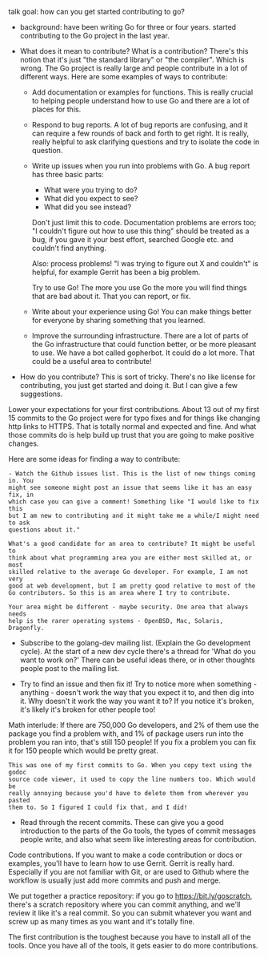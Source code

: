 talk goal: how can you get started contributing to go?

- background: have been writing Go for three or four years. started contributing
  to the Go project in the last year.

- What does it mean to contribute? What is a contribution? There's this notion
that it's just "the standard library" or "the compiler". Which is wrong. The Go
project is really large and people contribute in a lot of different ways. Here
are some examples of ways to contribute:

    - Add documentation or examples for functions. This is really crucial to
      helping people understand how to use Go and there are a lot of places for
      this.

    - Respond to bug reports. A lot of bug reports are confusing, and it can
      require a few rounds of back and forth to get right. It is really, really
      helpful to ask clarifying questions and try to isolate the code in
      question.

    - Write up issues when you run into problems with Go. A bug report has three
      basic parts:

        - What were you trying to do?
        - What did you expect to see?
        - What did you see instead?

        Don't just limit this to code. Documentation problems are errors too; "I
        couldn't figure out how to use this thing" should be treated as a bug,
        if you gave it your best effort, searched Google etc. and couldn't find
        anything.

        Also: process problems! "I was trying to figure out X and couldn't" is
        helpful, for example Gerrit has been a big problem.

        Try to use Go! The more you use Go the more you will find things that
        are bad about it. That you can report, or fix.

    - Write about your experience using Go! You can make things better for
      everyone by sharing something that you learned.

    - Improve the surrounding infrastructure. There are a lot of parts of the Go
      infrastructure that could function better, or be more pleasant to use.
      We have a bot called gopherbot. It could do a lot more. That could be
      a useful area to contribute!

- How do you contribute? This is sort of tricky. There's no like license for
  contributing, you just get started and doing it. But I can give a few
  suggestions.

Lower your expectations for your first contributions. About 13 out of my first
15 commits to the Go project were for typo fixes and for things like changing
http links to HTTPS. That is totally normal and expected and fine. And what
those commits do is help build up trust that you are going to make positive
changes.

Here are some ideas for finding a way to contribute:

    - Watch the Github issues list. This is the list of new things coming in. You
    might see someone might post an issue that seems like it has an easy fix, in
    which case you can give a comment! Something like "I would like to fix this
    but I am new to contributing and it might take me a while/I might need to ask
    questions about it."

    What's a good candidate for an area to contribute? It might be useful to
    think about what programming area you are either most skilled at, or most
    skilled relative to the average Go developer. For example, I am not very
    good at web development, but I am pretty good relative to most of the
    Go contributors. So this is an area where I try to contribute.

    Your area might be different - maybe security. One area that always needs
    help is the rarer operating systems - OpenBSD, Mac, Solaris, Dragonfly.

- Subscribe to the golang-dev mailing list. (Explain the Go development
cycle). At the start of a new dev cycle there's a thread for 'What do you want
to work on?' There can be useful ideas there, or in other thoughts people post
to the mailing list.

- Try to find an issue and then fix it! Try to notice more when something -
anything - doesn't work the way that you expect it to, and then dig into it. Why
doesn't it work the way you want it to? If you notice it's broken, it's likely
it's broken for other people too!

Math interlude: If there are 750,000 Go developers, and 2% of them use the
package you find a problem with, and 1% of package users run into the problem
you ran into, that's still 150 people! If you fix a problem you can fix it for
150 people which would be pretty great.

    This was one of my first commits to Go. When you copy text using the godoc
    source code viewer, it used to copy the line numbers too. Which would be
    really annoying because you'd have to delete them from wherever you pasted
    them to. So I figured I could fix that, and I did!

- Read through the recent commits. These can give you a good introduction to the
  parts of the Go tools, the types of commit messages people write, and also
  what seem like interesting areas for contribution.

Code contributions. If you want to make a code contribution or docs or examples,
you'll have to learn how to use Gerrit. Gerrit is really hard. Especially if you
are not familiar with Git, or are used to Github where the workflow is usually
just add more commits and push and merge.

We put together a practice repository: if you go to https://bit.ly/goscratch,
there's a scratch repository where you can commit anything, and we'll review it
like it's a real commit. So you can submit whatever you want and screw up as
many times as you want and it's totally fine.

The first contribution is the toughest because you have to install all of the
tools. Once you have all of the tools, it gets easier to do more contributions.

